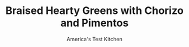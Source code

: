 ---
layout: ../../layouts/MarkdownPostLayout.astro
title: Braised Hearty Greens with Chorizo and Pimentos
author: America's Test Kitchen
pubDate: 2023-03-15
description: "First, we figured out how to cook them faster. Then, we developed flavorful variations to further tempt you to go green."
image_url: https://res.cloudinary.com/hksqkdlah/image/upload/ar_1:1,c_fill,dpr_2.0,f_auto,fl_lossy.progressive.strip_profile,g_faces:auto,q_auto:low,w_344/9526_sfs-heartygreens-13
tags: ["Side Dishes","Southern","Vegetables"]
calories: 2063
protein: 17
carbohydrates: 16
fats: 
fiber: 8
ingredients: ["8 ounces dry-cured, chorizo sausage, halved lengthwise and sliced 1/4 inch thick","1/2 cup thinly sliced, red onion","2 1/2 pounds, hearty greens (kale, mustard, turnip, or collards), stemmed and leaves chopped","1 cup, low-sodium chicken broth","1 tablespoon, packed brown sugar",", Salt and pepper","1/2 cup chopped, jarred pimento peppers","2 tablespoons, unsalted butter","2 tablespoons, sherry vinegar"]
serves: 6
time: "40 minutes"
instructions: ["Cook chorizo in Dutch oven over medium heat until browned, 6 to 8 minutes. Using slotted spoon, transfer chorizo to paper towel–lined plate. Cook onion in now-empty pot until softened, about 5 minutes. Add half of greens, broth, sugar, and ½ teaspoon salt. Cover and cook until greens are beginning to wilt, about 1 minute. Stir in remaining greens and cook, covered, stirring occasionally, over medium-low heat until completely tender, about 30 minutes.","Remove lid and cook over medium-high heat, stirring occasionally, until liquid is nearly evaporated, about 10 minutes. Stir in chorizo, pimentos, butter, and vinegar and cook until butter is melted, about 30 seconds. Season with salt and pepper to taste. Serve."]
nutrition: ["524 mg Potassium","280 mg Phosphorus","134 mg Calcium","3 mg Iron","102 mg Magnesium","2567 mg Sodium","2 mg Zinc","24 g Fat","3 mg Niacin (B3)","12 g Monounsaturated","2 g Polyunsaturated","11 mg Vitamin C","43 mg Cholesterol","8 g Saturated","8 g Fiber","17 µg Folate (food)","4 g Sugars","6 µg Vitamin K","234 g Water","16 g Carbs","17 µg Folate equivalent (total)","17 g Protein","44 µg Vitamin A","343 kcal Energy","2 g Sugars, added","2063 calories"]
notes: "Collards may need a few extra minutes of covered cooking in step 1. Don’t be alarmed by what may seem like an excessive amount of greens. They wilt significantly when cooked."
---